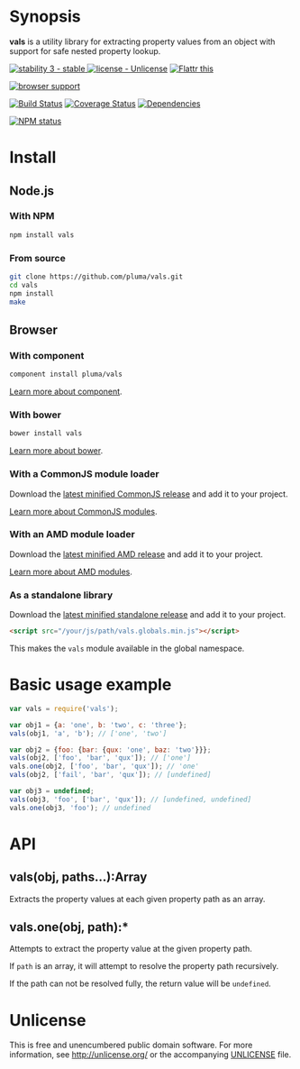 # Synopsis

**vals** is a utility library for extracting property values from an object with support for safe nested property lookup.

[![stability 3 - stable](http://b.repl.ca/v1/stability-3_--_stable-yellowgreen.png)
](http://nodejs.org/api/documentation.html#documentation_stability_index) [![license - Unlicense](http://b.repl.ca/v1/license-Unlicense-lightgrey.png)](http://unlicense.org/) [![Flattr this](https://api.flattr.com/button/flattr-badge-large.png)](https://flattr.com/submit/auto?user_id=pluma&url=https://github.com/pluma/vals)

[![browser support](https://ci.testling.com/pluma/vals.png)](https://ci.testling.com/pluma/vals)

[![Build Status](https://travis-ci.org/pluma/vals.png?branch=master)](https://travis-ci.org/pluma/vals) [![Coverage Status](https://coveralls.io/repos/pluma/vals/badge.png?branch=master)](https://coveralls.io/r/pluma/vals?branch=master) [![Dependencies](https://david-dm.org/pluma/vals.png?theme=shields.io)](https://david-dm.org/pluma/vals)

[![NPM status](https://nodei.co/npm/vals.png?compact=true)](https://npmjs.org/package/vals)

# Install

## Node.js

### With NPM

```sh
npm install vals
```

### From source

```sh
git clone https://github.com/pluma/vals.git
cd vals
npm install
make
```

## Browser

### With component

```sh
component install pluma/vals
```

[Learn more about component](https://github.com/component/component).

### With bower

```sh
bower install vals
```

[Learn more about bower](https://github.com/twitter/bower).

### With a CommonJS module loader

Download the [latest minified CommonJS release](https://raw.github.com/pluma/vals/master/dist/vals.min.js) and add it to your project.

[Learn more about CommonJS modules](http://wiki.commonjs.org/wiki/Modules/1.1).

### With an AMD module loader

Download the [latest minified AMD release](https://raw.github.com/pluma/vals/master/dist/vals.amd.min.js) and add it to your project.

[Learn more about AMD modules](http://requirejs.org/docs/whyamd.html).

### As a standalone library

Download the [latest minified standalone release](https://raw.github.com/pluma/vals/master/dist/vals.globals.min.js) and add it to your project.

```html
<script src="/your/js/path/vals.globals.min.js"></script>
```

This makes the `vals` module available in the global namespace.

# Basic usage example

```javascript
var vals = require('vals');

var obj1 = {a: 'one', b: 'two', c: 'three'};
vals(obj1, 'a', 'b'); // ['one', 'two']

var obj2 = {foo: {bar: {qux: 'one', baz: 'two'}}};
vals(obj2, ['foo', 'bar', 'qux']); // ['one']
vals.one(obj2, ['foo', 'bar', 'qux']); // 'one'
vals(obj2, ['fail', 'bar', 'qux']); // [undefined]

var obj3 = undefined;
vals(obj3, 'foo', ['bar', 'qux']); // [undefined, undefined]
vals.one(obj3, 'foo'); // undefined
```

# API

## vals(obj, paths…):Array

Extracts the property values at each given property path as an array.

## vals.one(obj, path):*

Attempts to extract the property value at the given property path.

If `path` is an array, it will attempt to resolve the property path recursively.

If the path can not be resolved fully, the return value will be `undefined`.

# Unlicense

This is free and unencumbered public domain software. For more information, see http://unlicense.org/ or the accompanying [UNLICENSE](https://github.com/pluma/sic/blob/master/UNLICENSE) file.